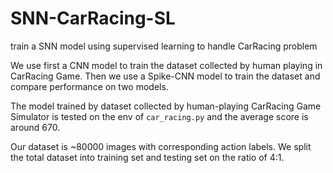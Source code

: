 # SNN-CarRacing-SL
train a SNN model using supervised learning to handle CarRacing problem

We use first a CNN model to train the dataset collected by human playing in CarRacing Game. Then we use a Spike-CNN model to train the dataset and compare performance on two models.

The model trained by dataset collected by human-playing CarRacing Game Simulator is tested on the env of `car_racing.py` and the average score is around 670.

Our dataset is ~80000 images with corresponding action labels. We split the total dataset into training set and testing set on the ratio of 4:1.
